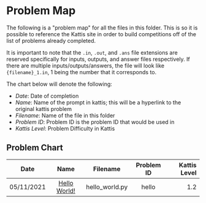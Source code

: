 # Problem Map
The following is a "problem map" for all the files in this folder. This is so it is possible to reference the Kattis site in order to build competitions off of the list of problems already completed.

It is important to note that the ```.in```, ```.out```, and ```.ans``` file extensions are reserved specifically for inputs, outputs, and answer files respectively. If there are multiple inputs/outputs/answers, the file will look like ```{filename}_1.in```, 1 being the number that it corresponds to.

The chart below will denote the following:
* *Date*: Date of completion
* *Name*: Name of the prompt in kattis; this will be a hyperlink to the original kattis problem
* *Filename*: Name of the file in this folder
* *Problem ID*: Problem ID is the problem ID that would be used in 
* *Kattis Level*: Problem Difficulty in Kattis

## Problem Chart
| Date | Name | Filename |Problem ID| Kattis Level |
|------|:----:|:--------:|:--------:|-------------:|
|05/11/2021|[Hello World!](https://open.kattis.com/problems/hello)|hello_world.py|hello|1.2|



